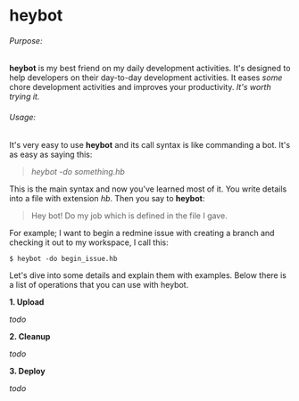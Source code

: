 # heybot

###### Purpose:

**heybot** is my best friend on my daily development activities. It's designed to help developers on their day-to-day development activities. It eases *some* chore development activities and improves your productivity. *It's worth trying it.*

###### Usage:

It's very easy to use **heybot** and its call syntax is like commanding a bot. It's as easy as saying this:

> *heybot -do something.hb* 

This is the main syntax and now you've learned most of it. You write details into a file with extension *hb*. Then you say to **heybot**:
	
> Hey bot! Do my job which is defined in the file I gave.
	
For example; I want to begin a redmine issue with creating a branch and checking it out to my workspace, I call this:
	
```
$ heybot -do begin_issue.hb
```

Let's dive into some details and explain them with examples. Below there is a list of operations that you can use with heybot.
	
**1. Upload** 

*todo*
	
**2. Cleanup**

*todo*
	
**3. Deploy**

*todo*
